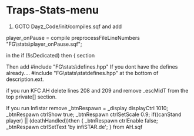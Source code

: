 # Traps-Stats-menu

1. GOTO Dayz_Code/init/compiles.sqf and add

player_onPause = compile preprocessFileLineNumbers "FG\stats\player_onPause.sqf";

in the if (!isDedicated) then { section

Then add 
#include "FG\stats\defines.hpp" If you dont have the defines already....
#include "FG\stats\statdefines.hpp" at the bottom of description.ext.

if you run KFC AH delete lines 208 and 209 and remove _escMidT from the top private[] section.

If you run Infistar remove 
					_btnRespawn = _display displayCtrl 1010;
					_btnRespawn ctrlShow true;
					_btnRespawn ctrlSetScale 0.9;
					if((canStand player) || (deathHandled))then
					{
						_btnRespawn ctrlEnable false;
						_btnRespawn ctrlSetText 'by infiSTAR.de';
					}
 from AH.sqf
